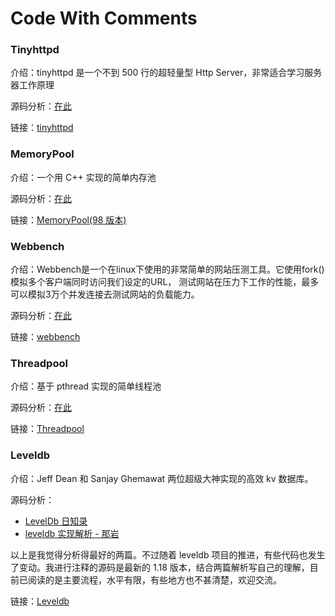 Code With Comments
=========

### Tinyhttpd
介绍：tinyhttpd 是一个不到 500 行的超轻量型 Http Server，非常适合学习服务器工作原理

源码分析：[在此](http://blog.csdn.net/jcjc918/article/details/42129311)

链接：[tinyhttpd](https://github.com/AngryHacker/code-with-comments/tree/master/tinyhttpd)

### MemoryPool
介绍：一个用 C++ 实现的简单内存池

源码分析：[在此](http://blog.csdn.net/jcjc918/article/details/44997089)

链接：[MemoryPool(98 版本)](https://github.com/AngryHacker/code-with-comments/tree/master/memorypool/C-98)

### Webbench
介绍：Webbench是一个在linux下使用的非常简单的网站压测工具。它使用fork()模拟多个客户端同时访问我们设定的URL，
      测试网站在压力下工作的性能，最多可以模拟3万个并发连接去测试网站的负载能力。

源码分析：[在此](http://blog.csdn.net/jcjc918/article/details/44965951)

链接：[webbench](https://github.com/AngryHacker/code-with-comments/tree/master/webbench)

### Threadpool
介绍：基于 pthread 实现的简单线程池

源码分析：[在此](http://blog.csdn.net/jcjc918/article/details/50395528)

链接：[Threadpool](https://github.com/AngryHacker/code-with-comments/tree/master/threadpool)

### Leveldb
介绍：Jeff Dean 和 Sanjay Ghemawat 两位超级大神实现的高效 kv 数据库。

源码分析：

* [LevelDb 日知录](http://www.cnblogs.com/haippy/archive/2011/12/04/2276064.html)
* [leveldb 实现解析 - 那岩](https://github.com/AngryHacker/code-with-comments/blob/master/attachment/leveldb%E5%AE%9E%E7%8E%B0%E8%A7%A3%E6%9E%90.pdf)

以上是我觉得分析得最好的两篇。不过随着 leveldb 项目的推进，有些代码也发生了变动。我进行注释的源码是最新的 1.18 版本，结合两篇解析写自己的理解，目前已阅读的是主要流程，水平有限，有些地方也不甚清楚，欢迎交流。

链接：[Leveldb](https://github.com/AngryHacker/code-with-comments/tree/master/leveldb)
